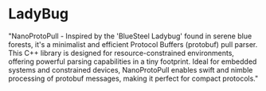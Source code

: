# LadyBug

"NanoProtoPull - Inspired by the 'BlueSteel Ladybug' found in serene blue forests, it's a minimalist and efficient Protocol Buffers (protobuf) pull parser. This C++ library is designed for resource-constrained environments, offering powerful parsing capabilities in a tiny footprint. Ideal for embedded systems and constrained devices, NanoProtoPull enables swift and nimble processing of protobuf messages, making it perfect for compact protocols."
